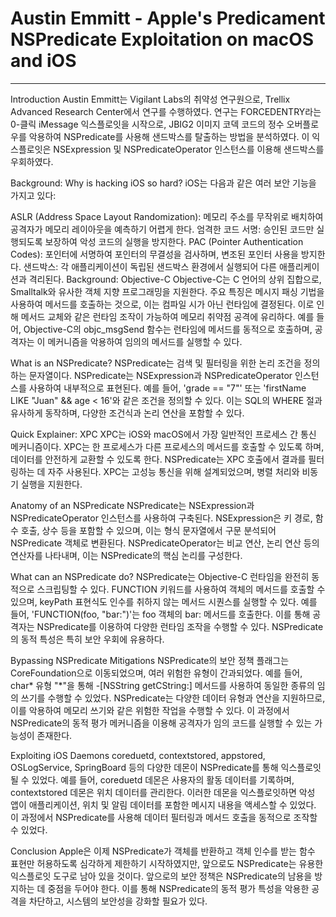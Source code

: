 # Austin Emmitt - Apple's Predicament NSPredicate Exploitation on macOS and iOS

---

Introduction
Austin Emmitt는 Vigilant Labs의 취약성 연구원으로, Trellix Advanced Research Center에서 연구를 수행하였다. 연구는 FORCEDENTRY라는 0-클릭 iMessage 익스플로잇을 시작으로, JBIG2 이미지 코덱 코드의 정수 오버플로우를 악용하여 NSPredicate를 사용해 샌드박스를 탈출하는 방법을 분석하였다. 이 익스플로잇은 NSExpression 및 NSPredicateOperator 인스턴스를 이용해 샌드박스를 우회하였다.

Background: Why is hacking iOS so hard?
iOS는 다음과 같은 여러 보안 기능을 가지고 있다:

ASLR (Address Space Layout Randomization): 메모리 주소를 무작위로 배치하여 공격자가 메모리 레이아웃을 예측하기 어렵게 한다.
엄격한 코드 서명: 승인된 코드만 실행되도록 보장하여 악성 코드의 실행을 방지한다.
PAC (Pointer Authentication Codes): 포인터에 서명하여 포인터의 무결성을 검사하며, 변조된 포인터 사용을 방지한다.
샌드박스: 각 애플리케이션이 독립된 샌드박스 환경에서 실행되어 다른 애플리케이션과 격리된다.
Background: Objective-C
Objective-C는 C 언어의 상위 집합으로, Smalltalk와 유사한 객체 지향 프로그래밍을 지원한다. 주요 특징은 메시지 패싱 기법을 사용하여 메서드를 호출하는 것으로, 이는 컴파일 시가 아닌 런타임에 결정된다. 이로 인해 메서드 교체와 같은 런타임 조작이 가능하여 메모리 취약점 공격에 유리하다. 예를 들어, Objective-C의 objc_msgSend 함수는 런타임에 메서드를 동적으로 호출하며, 공격자는 이 메커니즘을 악용하여 임의의 메서드를 실행할 수 있다.

What is an NSPredicate?
NSPredicate는 검색 및 필터링을 위한 논리 조건을 정의하는 문자열이다. NSPredicate는 NSExpression과 NSPredicateOperator 인스턴스를 사용하여 내부적으로 표현된다. 예를 들어, 'grade == "7"' 또는 'firstName LIKE "Juan" && age < 16'와 같은 조건을 정의할 수 있다. 이는 SQL의 WHERE 절과 유사하게 동작하며, 다양한 조건식과 논리 연산을 포함할 수 있다.

Quick Explainer: XPC
XPC는 iOS와 macOS에서 가장 일반적인 프로세스 간 통신 메커니즘이다. XPC는 한 프로세스가 다른 프로세스의 메서드를 호출할 수 있도록 하며, 데이터를 안전하게 교환할 수 있도록 한다. NSPredicate는 XPC 호출에서 결과를 필터링하는 데 자주 사용된다. XPC는 고성능 통신을 위해 설계되었으며, 병렬 처리와 비동기 실행을 지원한다.

Anatomy of an NSPredicate
NSPredicate는 NSExpression과 NSPredicateOperator 인스턴스를 사용하여 구축된다. NSExpression은 키 경로, 함수 호출, 상수 등을 포함할 수 있으며, 이는 형식 문자열에서 구문 분석되어 NSPredicate 객체로 변환된다. NSPredicateOperator는 비교 연산, 논리 연산 등의 연산자를 나타내며, 이는 NSPredicate의 핵심 논리를 구성한다.

What can an NSPredicate do?
NSPredicate는 Objective-C 런타임을 완전히 동적으로 스크립팅할 수 있다. FUNCTION 키워드를 사용하여 객체의 메서드를 호출할 수 있으며, keyPath 표현식도 인수를 취하지 않는 메서드 시퀀스를 실행할 수 있다. 예를 들어, 'FUNCTION(foo, "bar:")'는 foo 객체의 bar: 메서드를 호출한다. 이를 통해 공격자는 NSPredicate를 이용하여 다양한 런타임 조작을 수행할 수 있다. NSPredicate의 동적 특성은 특히 보안 우회에 유용하다.

Bypassing NSPredicate Mitigations
NSPredicate의 보안 정책 플래그는 CoreFoundation으로 이동되었으며, 여러 위험한 유형이 간과되었다. 예를 들어, char* 유형 "*"을 통해 -[NSString getCString:] 메서드를 사용하여 동일한 종류의 임의 쓰기를 수행할 수 있었다. NSPredicate는 다양한 데이터 유형과 연산을 지원하므로, 이를 악용하여 메모리 쓰기와 같은 위험한 작업을 수행할 수 있다. 이 과정에서 NSPredicate의 동적 평가 메커니즘을 이용해 공격자가 임의 코드를 실행할 수 있는 가능성이 존재한다.

Exploiting iOS Daemons
coreduetd, contextstored, appstored, OSLogService, SpringBoard 등의 다양한 데몬이 NSPredicate를 통해 익스플로잇될 수 있었다. 예를 들어, coreduetd 데몬은 사용자의 활동 데이터를 기록하며, contextstored 데몬은 위치 데이터를 관리한다. 이러한 데몬을 익스플로잇하면 악성 앱이 애플리케이션, 위치 및 알림 데이터를 포함한 메시지 내용을 액세스할 수 있었다. 이 과정에서 NSPredicate를 사용해 데이터 필터링과 메서드 호출을 동적으로 조작할 수 있었다.

Conclusion
Apple은 이제 NSPredicate가 객체를 반환하고 객체 인수를 받는 함수 표현만 허용하도록 심각하게 제한하기 시작하였지만, 앞으로도 NSPredicate는 유용한 익스플로잇 도구로 남아 있을 것이다. 앞으로의 보안 정책은 NSPredicate의 남용을 방지하는 데 중점을 두어야 한다. 이를 통해 NSPredicate의 동적 평가 특성을 악용한 공격을 차단하고, 시스템의 보안성을 강화할 필요가 있다.
